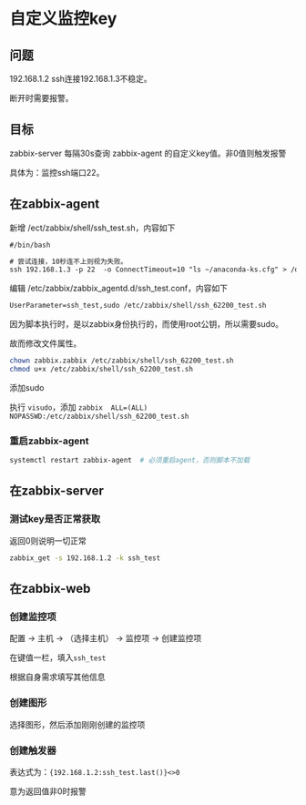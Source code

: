 # 自定义监控key

## 问题

192.168.1.2 ssh连接192.168.1.3不稳定。

断开时需要报警。

## 目标

zabbix-server 每隔30s查询 zabbix-agent 的自定义key值。非0值则触发报警

具体为：监控ssh端口22。

## 在zabbix-agent

新增 /ect/zabbix/shell/ssh_test.sh，内容如下

``` txt
#/bin/bash

# 尝试连接，10秒连不上则视为失败。
ssh 192.168.1.3 -p 22  -o ConnectTimeout=10 "ls ~/anaconda-ks.cfg" > /dev/null ; echo $?
```

编辑 /etc/zabbix/zabbix_agentd.d/ssh_test.conf，内容如下

``` txt
UserParameter=ssh_test,sudo /etc/zabbix/shell/ssh_62200_test.sh
```

因为脚本执行时，是以zabbix身份执行的，而使用root公钥，所以需要sudo。

故而修改文件属性。

``` bash
chown zabbix.zabbix /etc/zabbix/shell/ssh_62200_test.sh
chmod u+x /etc/zabbix/shell/ssh_62200_test.sh
```

添加sudo

执行 `visudo`，添加 `zabbix  ALL=(ALL)       NOPASSWD:/etc/zabbix/shell/ssh_62200_test.sh`

### 重启zabbix-agent

``` bash
systemctl restart zabbix-agent  # 必须重启agent，否则脚本不加载
```

## 在zabbix-server

### 测试key是否正常获取

返回0则说明一切正常

``` bash
zabbix_get -s 192.168.1.2 -k ssh_test
```

## 在zabbix-web

### 创建监控项

配置 -> 主机 -> （选择主机） -> 监控项 -> 创建监控项

在键值一栏，填入`ssh_test`

根据自身需求填写其他信息

### 创建图形

选择图形，然后添加刚刚创建的监控项

### 创建触发器

表达式为：`{192.168.1.2:ssh_test.last()}<>0`

意为返回值非0时报警